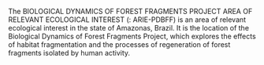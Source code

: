 The BIOLOGICAL DYNAMICS OF FOREST FRAGMENTS PROJECT AREA OF RELEVANT ECOLOGICAL INTEREST (: ARIE-PDBFF) is an area of relevant ecological interest in the state of Amazonas, Brazil. It is the location of the Biological Dynamics of Forest Fragments Project, which explores the effects of habitat fragmentation and the processes of regeneration of forest fragments isolated by human activity.
